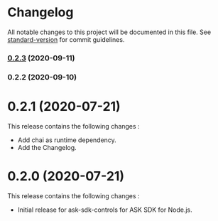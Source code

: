 # Changelog

All notable changes to this project will be documented in this file. See [standard-version](https://github.com/conventional-changelog/standard-version) for commit guidelines.

### [0.2.3](https://github.com/alexa/ask-sdk-controls/compare/v0.2.2...v0.2.3) (2020-09-11)

### 0.2.2 (2020-09-10)

# 0.2.1 (2020-07-21)

This release contains the following changes : 

- Add chai as runtime dependency.
- Add the Changelog.

# 0.2.0 (2020-07-21)

This release contains the following changes : 

- Initial release for ask-sdk-controls for ASK SDK for Node.js.
